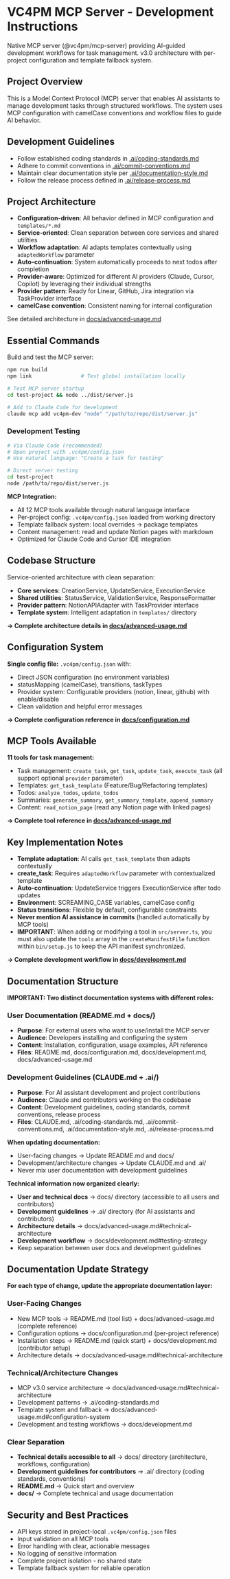 # VC4PM MCP Server - Development Instructions

Native MCP server (@vc4pm/mcp-server) providing AI-guided development workflows for task management. v3.0 architecture with per-project configuration and template fallback system.

## Project Overview

This is a Model Context Protocol (MCP) server that enables AI assistants to manage development tasks through structured workflows. The system uses MCP configuration with camelCase conventions and workflow files to guide AI behavior.

## Development Guidelines

- Follow established coding standards in [.ai/coding-standards.md](.ai/coding-standards.md)
- Adhere to commit conventions in [.ai/commit-conventions.md](.ai/commit-conventions.md)
- Maintain clear documentation style per [.ai/documentation-style.md](.ai/documentation-style.md)
- Follow the release process defined in [.ai/release-process.md](.ai/release-process.md)

## Project Architecture

- **Configuration-driven**: All behavior defined in MCP configuration and `templates/*.md`
- **Service-oriented**: Clean separation between core services and shared utilities
- **Workflow adaptation**: AI adapts templates contextually using `adaptedWorkflow` parameter
- **Auto-continuation**: System automatically proceeds to next todos after completion
- **Provider-aware**: Optimized for different AI providers (Claude, Cursor, Copilot) by leveraging their individual strengths
- **Provider pattern**: Ready for Linear, GitHub, Jira integration via TaskProvider interface
- **camelCase convention**: Consistent naming for internal configuration

See detailed architecture in [docs/advanced-usage.md](docs/advanced-usage.md#technical-architecture)

## Essential Commands

Build and test the MCP server:

```bash
npm run build
npm link                # Test global installation locally  

# Test MCP server startup
cd test-project && node ../dist/server.js

# Add to Claude Code for development
claude mcp add vc4pm-dev "node" "/path/to/repo/dist/server.js"
```

### Development Testing

```bash
# Via Claude Code (recommended)
# Open project with .vc4pm/config.json
# Use natural language: "Create a task for testing"

# Direct server testing  
cd test-project
node /path/to/repo/dist/server.js
```

**MCP Integration:**
- All 12 MCP tools available through natural language interface
- Per-project config: `.vc4pm/config.json` loaded from working directory
- Template fallback system: local overrides → package templates
- Content management: read and update Notion pages with markdown
- Optimized for Claude Code and Cursor IDE integration

## Codebase Structure

Service-oriented architecture with clean separation:
- **Core services**: CreationService, UpdateService, ExecutionService  
- **Shared utilities**: StatusService, ValidationService, ResponseFormatter
- **Provider pattern**: NotionAPIAdapter with TaskProvider interface
- **Template system**: Intelligent adaptation in `templates/` directory

**→ Complete architecture details in [docs/advanced-usage.md](docs/advanced-usage.md#technical-architecture)**

## Configuration System

**Single config file:** `.vc4pm/config.json` with:
- Direct JSON configuration (no environment variables)
- statusMapping (camelCase), transitions, taskTypes  
- Provider system: Configurable providers (notion, linear, github) with enable/disable
- Clean validation and helpful error messages

**→ Complete configuration reference in [docs/configuration.md](docs/configuration.md)**

## MCP Tools Available

**11 tools for task management:**
- Task management: `create_task`, `get_task`, `update_task`, `execute_task` (all support optional `provider` parameter)
- Templates: `get_task_template` (Feature/Bug/Refactoring templates)
- Todos: `analyze_todos`, `update_todos` 
- Summaries: `generate_summary`, `get_summary_template`, `append_summary`
- Content: `read_notion_page` (read any Notion page with linked pages)

**→ Complete tool reference in [docs/advanced-usage.md](docs/advanced-usage.md)**

## Key Implementation Notes

- **Template adaptation**: AI calls `get_task_template` then adapts contextually
- **create_task**: Requires `adaptedWorkflow` parameter with contextualized template  
- **Auto-continuation**: UpdateService triggers ExecutionService after todo updates
- **Environment**: SCREAMING_CASE variables, camelCase config
- **Status transitions**: Flexible by default, configurable constraints
- **Never mention AI assistance in commits** (handled automatically by MCP tools)
- **IMPORTANT**: When adding or modifying a tool in `src/server.ts`, you must also update the `tools` array in the `createManifestFile` function within `bin/setup.js` to keep the API manifest synchronized.

**→ Complete development workflow in [docs/development.md](docs/development.md#testing-strategy)**

## Documentation Structure

**IMPORTANT: Two distinct documentation systems with different roles:**

### User Documentation (README.md + docs/)
- **Purpose**: For external users who want to use/install the MCP server  
- **Audience**: Developers installing and configuring the system
- **Content**: Installation, configuration, usage examples, API reference
- **Files**: README.md, docs/configuration.md, docs/development.md, docs/advanced-usage.md

### Development Guidelines (CLAUDE.md + .ai/)
- **Purpose**: For AI assistant development and project contributions  
- **Audience**: Claude and contributors working on the codebase
- **Content**: Development guidelines, coding standards, commit conventions, release process
- **Files**: CLAUDE.md, .ai/coding-standards.md, .ai/commit-conventions.md, .ai/documentation-style.md, .ai/release-process.md

**When updating documentation:**
- User-facing changes → Update README.md and docs/ 
- Development/architecture changes → Update CLAUDE.md and .ai/
- Never mix user documentation with development guidelines

**Technical information now organized clearly:**
- **User and technical docs** → docs/ directory (accessible to all users and contributors)
- **Development guidelines** → .ai/ directory (for AI assistants and contributors)
- **Architecture details** → docs/advanced-usage.md#technical-architecture
- **Development workflow** → docs/development.md#testing-strategy
- Keep separation between user docs and development guidelines

## Documentation Update Strategy

**For each type of change, update the appropriate documentation layer:**

### User-Facing Changes
- New MCP tools → README.md (tool list) + docs/advanced-usage.md (complete reference)
- Configuration options → docs/configuration.md (per-project reference)
- Installation steps → README.md (quick start) + docs/development.md (contributor setup)
- Architecture details → docs/advanced-usage.md#technical-architecture

### Technical/Architecture Changes  
- MCP v3.0 service architecture → docs/advanced-usage.md#technical-architecture
- Development patterns → .ai/coding-standards.md
- Template system and fallback → docs/advanced-usage.md#configuration-system
- Development and testing workflows → docs/development.md

### Clear Separation
- **Technical details accessible to all** → docs/ directory (architecture, workflows, configuration)
- **Development guidelines for contributors** → .ai/ directory (coding standards, conventions)
- **README.md** → Quick start and overview
- **docs/** → Complete technical and usage documentation

## Security and Best Practices

- API keys stored in project-local `.vc4pm/config.json` files
- Input validation on all MCP tools
- Error handling with clear, actionable messages
- No logging of sensitive information
- Complete project isolation - no shared state
- Template fallback system for reliable operation